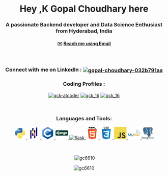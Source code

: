 <h1 align="center">Hey ,K Gopal Choudhary here</h1>
<h3 align="center">A passionate Backend developer and Data Science Enthusiast from Hyderabad, India</h3>
<h4 align="center">✉️ <a href = "mailto: gopalchoudhary6610@gmail.com">Reach me using Email </a></h4>
<p >&nbsp;</p>

<h3 align="center">Connect with me on LinkedIn : <a href="https://linkedin.com/in/gopal-choudhary-032b791aa" target="blank"><img align="center" src="https://raw.githubusercontent.com/rahuldkjain/github-profile-readme-generator/master/src/images/icons/Social/linked-in-alt.svg" alt="gopal-choudhary-032b791aa" height="20" width="30" /></a> </h3>
<h3 align="center">Coding Profiles :  </h3>
<p align="center">
  <a href="https://atcoder.jp/users/gck_16" target="blank"><img align="center" src="https://www.ioi-jp.org/image/atcoder.png" alt="gck-atcoder" height="30" width="40" /></a> 
<a href="https://www.codechef.com/users/gck_16" target="blank"><img align="center" src="https://cdn.jsdelivr.net/npm/simple-icons@3.1.0/icons/codechef.svg" alt="gck_16" height="30" width="40" /></a>
<a href="https://codeforces.com/profile/gck_16" target="blank"><img align="center" src="https://raw.githubusercontent.com/rahuldkjain/github-profile-readme-generator/master/src/images/icons/Social/codeforces.svg" alt="gck_16" height="30" width="40" /></a>
  
</p>
<p>&nbsp;</p>

<h3 align="center">Languages and Tools:</h3>
<p align="center"><a href="https://www.python.org" target="_blank" rel="noreferrer"> <img src="https://raw.githubusercontent.com/devicons/devicon/master/icons/python/python-original.svg" alt="python" width="40" height="40"/> </a><a href="https://pandas.pydata.org/" target="_blank" rel="noreferrer"> <img src="https://raw.githubusercontent.com/devicons/devicon/2ae2a900d2f041da66e950e4d48052658d850630/icons/pandas/pandas-original.svg" alt="pandas" width="40" height="40"/> </a> <a href="https://www.cprogramming.com/" target="_blank" rel="noreferrer"> <img src="https://raw.githubusercontent.com/devicons/devicon/master/icons/c/c-original.svg" alt="c" width="40" height="40"/> </a> <a href="https://www.djangoproject.com/" target="_blank" rel="noreferrer"> <img src="https://raw.githubusercontent.com/devicons/devicon/master/icons/django/django-original.svg" alt="django" width="40" height="40"/> </a> <a href="https://flask.palletsprojects.com/" target="_blank" rel="noreferrer"> <img src="https://www.vectorlogo.zone/logos/pocoo_flask/pocoo_flask-icon.svg" alt="flask" width="40" height="40"/> </a> <a href="https://www.w3.org/html/" target="_blank" rel="noreferrer"> <img src="https://raw.githubusercontent.com/devicons/devicon/master/icons/html5/html5-original-wordmark.svg" alt="html5" width="40" height="40"/> </a><a href="https://www.w3schools.com/css/" target="_blank" rel="noreferrer"> <img src="https://raw.githubusercontent.com/devicons/devicon/master/icons/css3/css3-original-wordmark.svg" alt="css3" width="40" height="40"/> </a>  <a href="https://developer.mozilla.org/en-US/docs/Web/JavaScript" target="_blank" rel="noreferrer"> <img src="https://raw.githubusercontent.com/devicons/devicon/master/icons/javascript/javascript-original.svg" alt="javascript" width="40" height="40"/> </a> <a href="https://www.mysql.com/" target="_blank" rel="noreferrer"> <img src="https://raw.githubusercontent.com/devicons/devicon/master/icons/mysql/mysql-original-wordmark.svg" alt="mysql" width="40" height="40"/> </a>  <a href="https://www.postgresql.org" target="_blank" rel="noreferrer"> <img src="https://raw.githubusercontent.com/devicons/devicon/master/icons/postgresql/postgresql-original-wordmark.svg" alt="postgresql" width="40" height="40"/> </a>   </p>
<p>&nbsp;</p>
<p align="center">&nbsp;<img align="center" src="https://github-readme-stats.vercel.app/api?username=gc6610&show_icons=true&locale=en&theme=dark" alt="gc6610" /></p>
<p align="center"><img align="center" src="https://github-readme-streak-stats.herokuapp.com/?user=gc6610&theme=dark" alt="gc6610" /></p>
